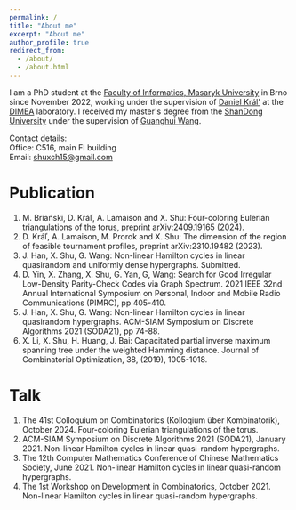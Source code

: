 ```yaml
---
permalink: /
title: "About me"
excerpt: "About me"
author_profile: true
redirect_from: 
  - /about/
  - /about.html
---
```


I am a PhD student at the [Faculty of Informatics, Masaryk University](https://www.fi.muni.cz/) in Brno since November 2022, working under the supervision of [Daniel Král'](https://www.ucw.cz/~kral/) at the [DIMEA](https://www.fi.muni.cz/research/laboratories/dimea.html) laboratory. I received my master's degree from the [ShanDong University](https://en.sdu.edu.cn/) under the supervision of [Guanghui Wang](https://faculty.sdu.edu.cn/wangguanghui1/en/index.htm). 

Contact details:\
Office:   C516, main FI building \
Email:    shuxch15@gmail.com

Publication
======
1. M. Briański, D. Kráľ, A. Lamaison and X. Shu: Four-coloring Eulerian triangulations of the torus, preprint arXiv:2409.19165 (2024).
2. D. Kráľ, A. Lamaison, M. Prorok and X. Shu: The dimension of the region of feasible tournament profiles, preprint arXiv:2310.19482 (2023).
3. J. Han, X. Shu, G. Wang: Non-linear Hamilton cycles in linear quasirandom and uniformly dense hypergraphs. Submitted.
4. D. Yin, X. Zhang, X. Shu, G. Yan, G, Wang: Search for Good Irregular Low-Density Parity-Check Codes via Graph Spectrum. 2021 IEEE 32nd Annual International Symposium on Personal, Indoor and Mobile Radio Communications (PIMRC), pp 405-410.
5. J. Han, X. Shu, G. Wang: Non-linear Hamilton cycles in linear quasirandom hypergraphs. ACM-SIAM Symposium on Discrete Algorithms 2021 (SODA21), pp 74-88.
6. X. Li, X. Shu, H. Huang, J. Bai: Capacitated partial inverse maximum spanning tree under the weighted Hamming distance. Journal of Combinatorial Optimization, 38, (2019), 1005-1018.


Talk
======

1. The 41st Colloquium on Combinatorics (Kolloqium über Kombinatorik), October 2024. Four-coloring Eulerian triangulations of the torus.
2. ACM-SIAM Symposium on Discrete Algorithms 2021 (SODA21), January 2021. Non-linear Hamilton cycles in linear quasi-random hypergraphs. 
3. The 12th Computer Mathematics Conference of Chinese Mathematics Society, June 2021. Non-linear Hamilton cycles in linear quasi-random hypergraphs.
4. The 1st Workshop on Development in Combinatorics, October 2021. Non-linear Hamilton cycles in linear quasi-random hypergraphs.


